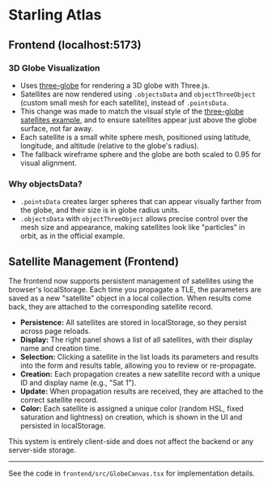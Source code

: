 # Starling Atlas

## Frontend (localhost:5173)

### 3D Globe Visualization

- Uses [three-globe](https://github.com/vasturiano/three-globe) for rendering a 3D globe with Three.js.
- Satellites are now rendered using `.objectsData` and `objectThreeObject` (custom small mesh for each satellite), instead of `.pointsData`.
- This change was made to match the visual style of the [three-globe satellites example](https://github.com/vasturiano/three-globe/blob/master/example/satellites/index.html), and to ensure satellites appear just above the globe surface, not far away.
- Each satellite is a small white sphere mesh, positioned using latitude, longitude, and altitude (relative to the globe's radius).
- The fallback wireframe sphere and the globe are both scaled to 0.95 for visual alignment.

### Why objectsData?

- `.pointsData` creates larger spheres that can appear visually farther from the globe, and their size is in globe radius units.
- `.objectsData` with `objectThreeObject` allows precise control over the mesh size and appearance, making satellites look like "particles" in orbit, as in the official example.

## Satellite Management (Frontend)

The frontend now supports persistent management of satellites using the browser's localStorage. Each time you propagate a TLE, the parameters are saved as a new "satellite" object in a local collection. When results come back, they are attached to the corresponding satellite record.

- **Persistence:** All satellites are stored in localStorage, so they persist across page reloads.
- **Display:** The right panel shows a list of all satellites, with their display name and creation time.
- **Selection:** Clicking a satellite in the list loads its parameters and results into the form and results table, allowing you to review or re-propagate.
- **Creation:** Each propagation creates a new satellite record with a unique ID and display name (e.g., "Sat 1").
- **Update:** When propagation results are received, they are attached to the correct satellite record.
- **Color:** Each satellite is assigned a unique color (random HSL, fixed saturation and lightness) on creation, which is shown in the UI and persisted in localStorage.

This system is entirely client-side and does not affect the backend or any server-side storage.

---

See the code in `frontend/src/GlobeCanvas.tsx` for implementation details.

